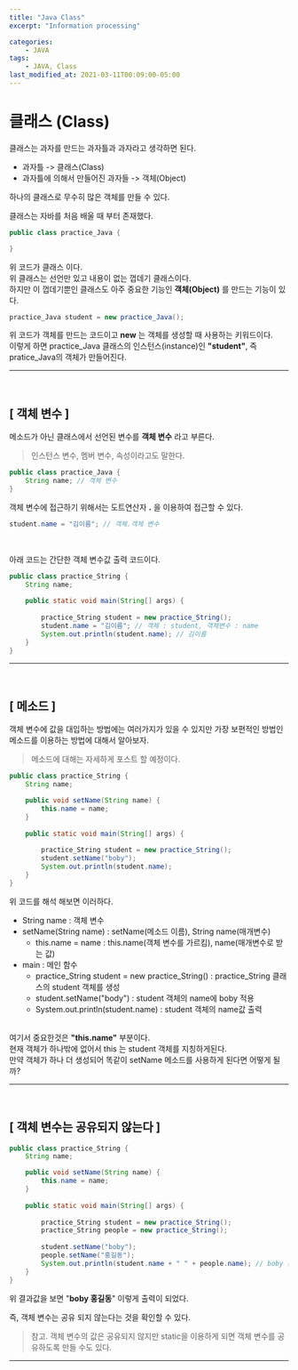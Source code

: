 ```yaml
---
title: "Java Class"
excerpt: "Information processing"

categories:
    - JAVA
tags:
    - JAVA, Class
last_modified_at: 2021-03-11T00:09:00-05:00
---
```


# 클래스 (Class)

클래스는 과자를 만드는 과자틀과 과자라고 생각하면 된다.
* 과자틀 -> 클래스(Class)
* 과자틀에 의해서 만들어진 과자들 -> 객체(Object)<br>

하나의 클래스로 무수히 많은 객체를 만들 수 있다.

클래스는 자바를 처음 배울 때 부터 존재했다.

``` java
public class practice_Java {

}
```

위 코드가 클래스 이다.<br>
위 클래스는 선언만 있고 내용이 없는 껍데기 클래스이다.<br>
하지만 이 껍데기뿐인 클래스도 아주 중요한 기능인 **객체(Object)** 를 만드는 기능이 있다.<br>

``` java
practice_Java student = new practice_Java();
```

위 코드가 객체를 만드는 코드이고 **new** 는 객체를 생성할 때 사용하는 키워드이다.<br>
이렇게 하면 practice_Java 클래스의 인스턴스(instance)인 **"student"**, 즉 pratice_Java의 객체가 만들어진다.<br>

---
<br>

## [ 객체 변수 ]

메소드가 아닌 클래스에서 선언된 변수를 **객체 변수** 라고 부른다.
> 인스턴스 변수, 멤버 변수, 속성이라고도 말한다.

``` java
public class practice_Java {
	String name; // 객체 변수
}
```

객체 변수에 접근하기 위해서는 도트연산자 **.** 을 이용하여 접근할 수 있다.

``` java
student.name = "김이름"; // 객체.객체 변수
```

<br>

아래 코드는 간단한 객체 변수값 출력 코드이다.

``` java
public class practice_String {
	String name;
	
	public static void main(String[] args) {
		
		practice_String student = new practice_String();
		student.name = "김이름"; // 객체 : student, 객체변수 : name
		System.out.println(student.name); // 김이름
	}
}
```

---
<br>

## [ 메소드 ]

객체 변수에 값을 대입하는 방법에는 여러가지가 있을 수 있지만 가장 보편적인 방법인 메소드를 이용하는 방법에 대해서 알아보자.

> 메소드에 대해는 자세하게 포스트 할 예정이다.

``` java
public class practice_String {
	String name;

	public void setName(String name) {
		this.name = name;
	}
	
	public static void main(String[] args) {
		
		practice_String student = new practice_String();
		student.setName("boby");
		System.out.println(student.name);
	}
}
```

위 코드를 해석 해보면 이러하다.<br>
* String name : 객체 변수
* setName(String name) : setName(메소드 이름), String name(매개변수)
  * this.name = name : this.name(객체 변수를 가르킴), name(매개변수로 받는 값)
* main : 메인 함수
  * practice_String student = new practice_String() : practice_String 클래스의 student 객체를 생성
  * student.setName("body") : student 객체의 name에 boby 적용
  * System.out.println(student.name) : student 객체의 name값 출력
<br><br>

여기서 중요한것은 **"this.name"** 부분이다.<br>
현재 객체가 하나밖에 없어서 this 는 student 객체를 지칭하게된다.<br>
만약 객체가 하나 더 생성되어 똑같이 setName 메소드를 사용하게 된다면 어떻게 될까?<br>

---
<br>

## [ 객체 변수는 공유되지 않는다 ]

``` java
public class practice_String {
	String name;

	public void setName(String name) {
		this.name = name;
	}
	
	public static void main(String[] args) {
		
		practice_String student = new practice_String();
		practice_String people = new practice_String();
		
		student.setName("boby");
		people.setName("홍길동");
		System.out.println(student.name + " " + people.name); // boby 홍길동
	}
}
```

위 결과값을 보면 "**boby 홍길동**" 이렇게 출력이 되었다.<br>

즉, 객체 변수는 공유 되지 않는다는 것을 확인할 수 있다.

> 참고. 객체 변수의 값은 공유되지 않지만 static을 이용하게 되면 객체 변수를 공유하도록 만들 수도 있다.
---